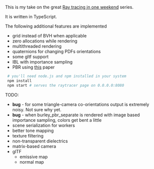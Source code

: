 This is my take on the great [Ray tracing in one weekend](https://raytracing.github.io) series.

It is written in TypeScript.

The following additional features are implemented
- grid instead of BVH when applicable
- zero allocations while rendering
- multithreaded rendering
- quaternions for changing PDFs orientations
- some gltf support
- IBL with importance sampling
- PBR using [this](https://media.disneyanimation.com/uploads/production/publication_asset/48/asset/s2012_pbs_disney_brdf_notes_v3.pdf) paper

```bash
 # you'll need node.js and npm installed in your system
 npm install 
 npm start # serves the raytracer page on 0.0.0.0:8080
```

TODO:
- **bug** - for some triangle-camera co-orientations output is extremely noisy. Not sure why yet.
- **bug** - when burley_pbr_separate is rendered with image based importance sampling, colors get bent a little 
- scene serialization for workers
- better tone mapping
- texture filtering
- non-transparent dielectrics
- matrix-based camera
- glTF
  - emissive map
  - normal map
